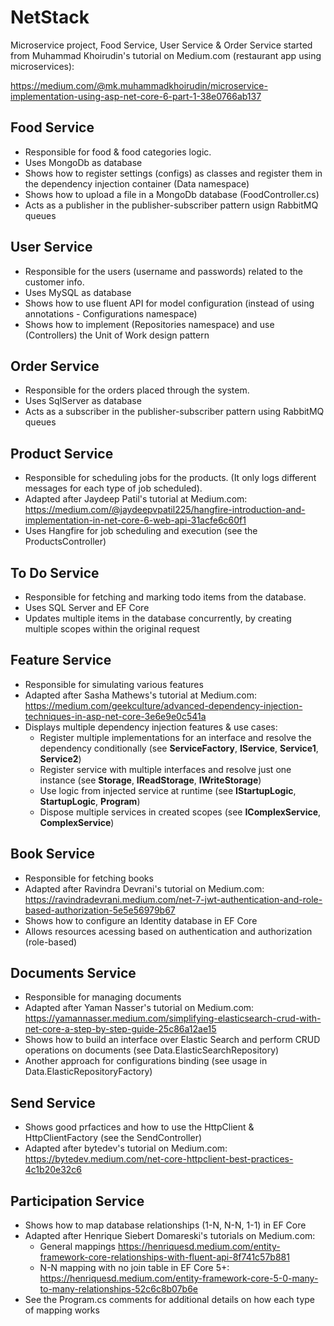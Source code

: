 # NetStack

Microservice project, Food Service, User Service & Order Service started from Muhammad Khoirudin's tutorial on Medium.com (restaurant app using microservices):

https://medium.com/@mk.muhammadkhoirudin/microservice-implementation-using-asp-net-core-6-part-1-38e0766ab137

## Food Service
- Responsible for food & food categories logic. 
- Uses MongoDb as database
- Shows how to register settings (configs) as classes and register them in the dependency injection container (Data namespace)
- Shows how to upload a file in a MongoDb database (FoodController.cs)
- Acts as a publisher in the publisher-subscriber pattern usign RabbitMQ queues

## User Service 
- Responsible for the users (username and passwords) related to the customer info.
- Uses MySQL as database
- Shows how to use fluent API for model configuration (instead of using annotations - Configurations namespace)
- Shows how to implement (Repositories namespace) and use (Controllers) the Unit of Work design pattern

## Order Service 
- Responsible for the orders placed through the system.
- Uses SqlServer as database
- Acts as a subscriber in the publisher-subscriber pattern using RabbitMQ queues

## Product Service
- Responsible for scheduling jobs for the products. (It only logs different messages for each type of job scheduled).
- Adapted after Jaydeep Patil's tutorial at Medium.com: https://medium.com/@jaydeepvpatil225/hangfire-introduction-and-implementation-in-net-core-6-web-api-31acfe6c60f1
- Uses Hangfire for job scheduling and execution (see the ProductsController)

## To Do Service 
- Responsible for fetching and marking todo items from the database.
- Uses SQL Server and EF Core
- Updates multiple items in the database concurrently, by creating multiple scopes within the original request

## Feature Service
- Responsible for simulating various features
- Adapted after Sasha Mathews's tutorial at Medium.com: https://medium.com/geekculture/advanced-dependency-injection-techniques-in-asp-net-core-3e6e9e0c541a
- Displays multiple dependency injection features & use cases:
  * Register multiple implementations for an interface and resolve the dependency conditionally (see **ServiceFactory**, **IService**, **Service1**, **Service2**)
  * Register service with multiple interfaces and resolve just one instance (see **Storage**, **IReadStorage**, **IWriteStorage**)
  * Use logic from injected service at runtime (see **IStartupLogic**, **StartupLogic**, **Program**)
  * Dispose multiple services in created scopes (see **IComplexService**, **ComplexService**)
  
## Book Service
- Responsible for fetching books
- Adapted after Ravindra Devrani's tutorial on Medium.com: https://ravindradevrani.medium.com/net-7-jwt-authentication-and-role-based-authorization-5e5e56979b67
- Shows how to configure an Identity database in EF Core
- Allows resources acessing based on authentication and authorization (role-based)

## Documents Service
- Responsible for managing documents
- Adapted after Yaman Nasser's tutorial on Medium.com: https://yamannasser.medium.com/simplifying-elasticsearch-crud-with-net-core-a-step-by-step-guide-25c86a12ae15
- Shows how to build an interface over Elastic Search and perform CRUD operations on documents (see Data.ElasticSearchRepository)
- Another approach for configurations binding (see usage in Data.ElasticRepositoryFactory)

## Send Service
- Shows good prfactices and how to use the HttpClient & HttpClientFactory (see the SendController)
- Adapted after bytedev's tutorial on Medium.com: https://bytedev.medium.com/net-core-httpclient-best-practices-4c1b20e32c6

## Participation Service
- Shows how to map database relationships (1-N, N-N, 1-1) in EF Core
- Adapted after Henrique Siebert Domareski's tutorials on Medium.com: 
  * General mappings https://henriquesd.medium.com/entity-framework-core-relationships-with-fluent-api-8f741c57b881
  * N-N mapping with no join table in EF Core 5+: https://henriquesd.medium.com/entity-framework-core-5-0-many-to-many-relationships-52c6c8b07b6e
- See the Program.cs comments for additional details on how each type of mapping works
